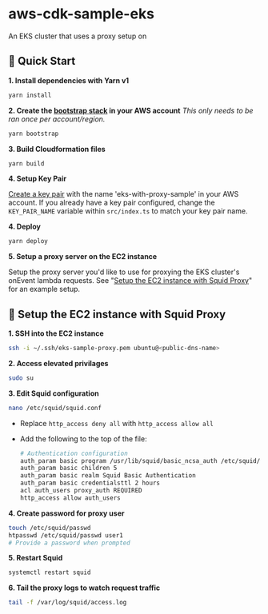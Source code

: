 # aws-cdk-sample-eks

An EKS cluster that uses a proxy setup on

## :rocket: Quick Start

**1. Install dependencies with Yarn v1**

```sh
yarn install
```

**2. Create the [bootstrap stack](https://docs.aws.amazon.com/cdk/latest/guide/bootstrapping.html) in your AWS account**
_This only needs to be ran once per account/region._

```sh
yarn bootstrap
```

**3. Build Cloudformation files**

```sh
yarn build
```

**4. Setup Key Pair**

[Create a key pair](https://docs.aws.amazon.com/AWSEC2/latest/UserGuide/ec2-key-pairs.html#having-ec2-create-your-key-pair) with the name 'eks-with-proxy-sample' in your AWS account. If you already have a key pair configured, change the `KEY_PAIR_NAME` variable within `src/index.ts` to match your key pair name.

**4. Deploy**

```sh
yarn deploy
```

**5. Setup a proxy server on the EC2 instance**

Setup the proxy server you'd like to use for proxying the EKS cluster's onEvent lambda requests. See "[Setup the EC2 instance with Squid Proxy](#setup-the-ec2-instance-with-squid-proxy)" for an example setup.

## :satellite: Setup the EC2 instance with Squid Proxy

**1. SSH into the EC2 instance**

  ```sh
  ssh -i ~/.ssh/eks-sample-proxy.pem ubuntu@<public-dns-name>
  ```

**2. Access elevated privilages**

  ```sh
  sudo su
  ```

**3. Edit Squid configuration**

  ```sh
  nano /etc/squid/squid.conf
  ```

   - Replace `http_access deny all` with `http_access allow all`
   - Add the following to the top of the file:

      ```sh
      # Authentication configuration
      auth_param basic program /usr/lib/squid/basic_ncsa_auth /etc/squid/passwd
      auth_param basic children 5
      auth_param basic realm Squid Basic Authentication
      auth_param basic credentialsttl 2 hours
      acl auth_users proxy_auth REQUIRED
      http_access allow auth_users
      ```

**4. Create password for proxy user**

  ```sh
  touch /etc/squid/passwd
  htpasswd /etc/squid/passwd user1
  # Provide a password when prompted
  ```

**5. Restart Squid**

  ```sh
  systemctl restart squid
  ```

**6. Tail the proxy logs to watch request traffic**

  ```sh
  tail -f /var/log/squid/access.log
  ```
